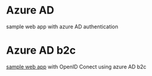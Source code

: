 # Azure AD
sample web app with azure AD authentication


# Azure AD b2c
[sample web app](https://azure.microsoft.com/de-de/documentation/articles/active-directory-b2c-devquickstarts-web-dotnet/) with OpenID Conect using azure AD b2c